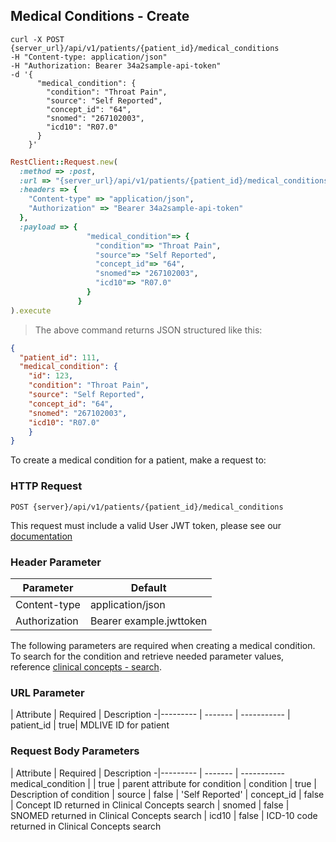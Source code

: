 ## Medical Conditions - Create

```shell
curl -X POST {server_url}/api/v1/patients/{patient_id}/medical_conditions
-H "Content-type: application/json"
-H "Authorization: Bearer 34a2sample-api-token"
-d '{
      "medical_condition": {
        "condition": "Throat Pain",
        "source": "Self Reported",
        "concept_id": "64",
        "snomed": "267102003",
        "icd10": "R07.0"
      }
    }'
```
```ruby
RestClient::Request.new(
  :method => :post,
  :url => "{server_url}/api/v1/patients/{patient_id}/medical_conditions",
  :headers => {
    "Content-type" => "application/json",
    "Authorization" => "Bearer 34a2sample-api-token"
  },
  :payload => {
                 "medical_condition"=> {
                   "condition"=> "Throat Pain",
                   "source"=> "Self Reported",
                   "concept_id"=> "64",
                   "snomed"=> "267102003",
                   "icd10"=> "R07.0"
                 }
               }
).execute
```
> The above command returns JSON structured like this:

```json
{
  "patient_id": 111,
  "medical_condition": {
    "id": 123,
    "condition": "Throat Pain",
    "source": "Self Reported",
    "concept_id": "64",
    "snomed": "267102003",
    "icd10": "R07.0"
    }
}
```

To create a medical condition for a patient, make a request to:

### HTTP Request

`POST {server}/api/v1/patients/{patient_id}/medical_conditions`

This request must include a valid User JWT token, please see our [documentation](#user-tokens)

### Header Parameter

Parameter | Default
--------- | -------
Content-type | application/json
Authorization| Bearer example.jwttoken

The following parameters are required when creating a medical condition. To search for the condition and retrieve needed parameter values, reference [clinical concepts - search](#clinical-concepts-search).

### URL Parameter
 | Attribute | Required | Description
 -|--------- | ------- | -----------
 | patient_id | true| MDLIVE ID for patient

### Request Body Parameters

 | Attribute | Required | Description
 -|--------- | ------- | -----------
 medical_condition | | true | parent attribute for condition
 | condition | true | Description of condition
 | source | false | 'Self Reported'
 | concept_id | false | Concept ID returned in Clinical Concepts search
 | snomed | false | SNOMED returned in Clinical Concepts search
 | icd10 | false | ICD-10 code returned in Clinical Concepts search
